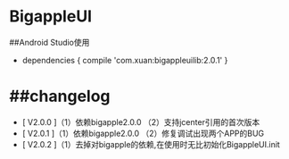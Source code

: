 BigappleUI
========

##Android Studio使用
* dependencies {
    compile 'com.xuan:bigappleuilib:2.0.1'
}

##changelog
========
* [ V2.0.0 ]（1）依赖bigapple2.0.0 （2）支持jcenter引用的首次版本
* [ V2.0.1 ]（1）依赖bigapple2.0.0 （2）修复调试出现两个APP的BUG
* [ V2.0.2 ]（1）去掉对bigapple的依赖,在使用时无比初始化BigappleUI.init
